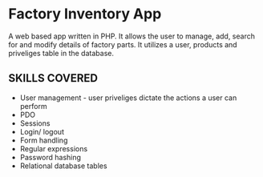# Factory Inventory App
A web based app written in PHP. It allows the user to manage, add, search for and modify details of factory parts. It utilizes a user, products and priveliges table in the database.

## SKILLS COVERED
* User management - user priveliges dictate the actions a user can perform
* PDO
* Sessions
* Login/ logout
* Form handling
* Regular expressions
* Password hashing
* Relational database tables
